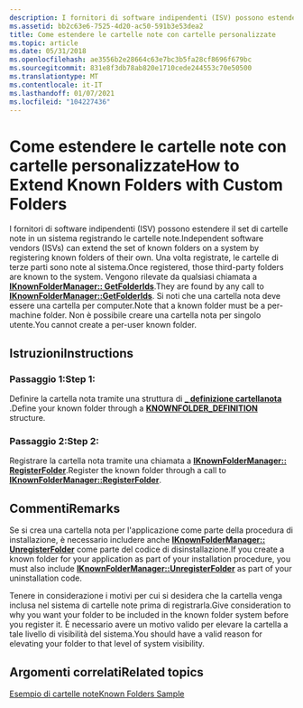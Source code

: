 ```yaml
---
description: I fornitori di software indipendenti (ISV) possono estendere il set di cartelle note in un sistema registrando le cartelle note.
ms.assetid: bb2c63e6-7525-4d20-ac50-591b3e53dea2
title: Come estendere le cartelle note con cartelle personalizzate
ms.topic: article
ms.date: 05/31/2018
ms.openlocfilehash: ae3556b2e28664c63e7bc3b5fa28cf8696f679bc
ms.sourcegitcommit: 831e8f3db78ab820e1710cede244553c70e50500
ms.translationtype: MT
ms.contentlocale: it-IT
ms.lasthandoff: 01/07/2021
ms.locfileid: "104227436"
---
```

# <a name="how-to-extend-known-folders-with-custom-folders"></a><span data-ttu-id="99180-103">Come estendere le cartelle note con cartelle personalizzate</span><span class="sxs-lookup"><span data-stu-id="99180-103">How to Extend Known Folders with Custom Folders</span></span>

<span data-ttu-id="99180-104">I fornitori di software indipendenti (ISV) possono estendere il set di cartelle note in un sistema registrando le cartelle note.</span><span class="sxs-lookup"><span data-stu-id="99180-104">Independent software vendors (ISVs) can extend the set of known folders on a system by registering known folders of their own.</span></span> <span data-ttu-id="99180-105">Una volta registrate, le cartelle di terze parti sono note al sistema.</span><span class="sxs-lookup"><span data-stu-id="99180-105">Once registered, those third-party folders are known to the system.</span></span> <span data-ttu-id="99180-106">Vengono rilevate da qualsiasi chiamata a [**IKnownFolderManager:: GetFolderIds**](/windows/desktop/api/shobjidl_core/nf-shobjidl_core-iknownfoldermanager-getfolderids).</span><span class="sxs-lookup"><span data-stu-id="99180-106">They are found by any call to [**IKnownFolderManager::GetFolderIds**](/windows/desktop/api/shobjidl_core/nf-shobjidl_core-iknownfoldermanager-getfolderids).</span></span> <span data-ttu-id="99180-107">Si noti che una cartella nota deve essere una cartella per computer.</span><span class="sxs-lookup"><span data-stu-id="99180-107">Note that a known folder must be a per-machine folder.</span></span> <span data-ttu-id="99180-108">Non è possibile creare una cartella nota per singolo utente.</span><span class="sxs-lookup"><span data-stu-id="99180-108">You cannot create a per-user known folder.</span></span>

## <a name="instructions"></a><span data-ttu-id="99180-109">Istruzioni</span><span class="sxs-lookup"><span data-stu-id="99180-109">Instructions</span></span>

### <a name="step-1"></a><span data-ttu-id="99180-110">Passaggio 1:</span><span class="sxs-lookup"><span data-stu-id="99180-110">Step 1:</span></span>

<span data-ttu-id="99180-111">Definire la cartella nota tramite una struttura di [**\_ definizione cartellanota**](/windows/desktop/api/Shobjidl_core/ns-shobjidl_core-knownfolder_definition) .</span><span class="sxs-lookup"><span data-stu-id="99180-111">Define your known folder through a [**KNOWNFOLDER\_DEFINITION**](/windows/desktop/api/Shobjidl_core/ns-shobjidl_core-knownfolder_definition) structure.</span></span>

### <a name="step-2"></a><span data-ttu-id="99180-112">Passaggio 2:</span><span class="sxs-lookup"><span data-stu-id="99180-112">Step 2:</span></span>

<span data-ttu-id="99180-113">Registrare la cartella nota tramite una chiamata a [**IKnownFolderManager:: RegisterFolder**](/windows/desktop/api/shobjidl_core/nf-shobjidl_core-iknownfoldermanager-registerfolder).</span><span class="sxs-lookup"><span data-stu-id="99180-113">Register the known folder through a call to [**IKnownFolderManager::RegisterFolder**](/windows/desktop/api/shobjidl_core/nf-shobjidl_core-iknownfoldermanager-registerfolder).</span></span>

## <a name="remarks"></a><span data-ttu-id="99180-114">Commenti</span><span class="sxs-lookup"><span data-stu-id="99180-114">Remarks</span></span>

<span data-ttu-id="99180-115">Se si crea una cartella nota per l'applicazione come parte della procedura di installazione, è necessario includere anche [**IKnownFolderManager:: UnregisterFolder**](/windows/desktop/api/shobjidl_core/nf-shobjidl_core-iknownfoldermanager-unregisterfolder) come parte del codice di disinstallazione.</span><span class="sxs-lookup"><span data-stu-id="99180-115">If you create a known folder for your application as part of your installation procedure, you must also include [**IKnownFolderManager::UnregisterFolder**](/windows/desktop/api/shobjidl_core/nf-shobjidl_core-iknownfoldermanager-unregisterfolder) as part of your uninstallation code.</span></span>

<span data-ttu-id="99180-116">Tenere in considerazione i motivi per cui si desidera che la cartella venga inclusa nel sistema di cartelle note prima di registrarla.</span><span class="sxs-lookup"><span data-stu-id="99180-116">Give consideration to why you want your folder to be included in the known folder system before you register it.</span></span> <span data-ttu-id="99180-117">È necessario avere un motivo valido per elevare la cartella a tale livello di visibilità del sistema.</span><span class="sxs-lookup"><span data-stu-id="99180-117">You should have a valid reason for elevating your folder to that level of system visibility.</span></span>

## <a name="related-topics"></a><span data-ttu-id="99180-118">Argomenti correlati</span><span class="sxs-lookup"><span data-stu-id="99180-118">Related topics</span></span>

<dl> <dt>

<span data-ttu-id="99180-119">[Esempio di cartelle note](/previous-versions/windows/desktop/legacy/dd940364(v=vs.85))</span><span class="sxs-lookup"><span data-stu-id="99180-119">[Known Folders Sample](/previous-versions/windows/desktop/legacy/dd940364(v=vs.85))</span></span>
</dt> </dl>

 

 
